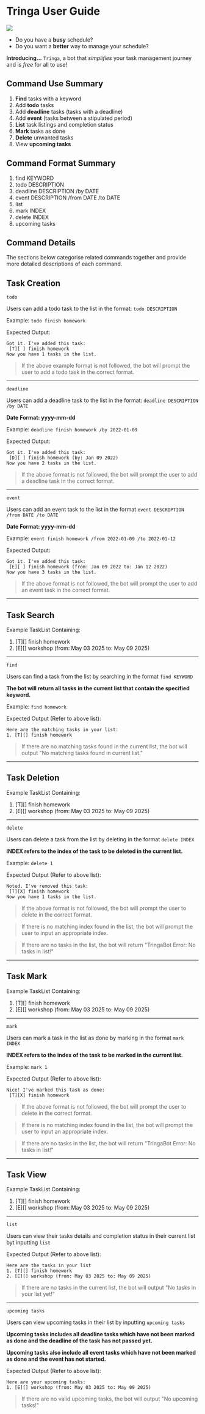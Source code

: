 # Tringa User Guide

![](Ui.png)


* Do you have a **busy** schedule?
* Do you want a **better** way to manage your schedule?

**Introducing...**  `Tringa`, a bot that _simplifies_ your task 
management journey and is _free_ for all to use!

## Command Use Summary
1. **Find** tasks with a keyword 
2. Add **todo** tasks 
3. Add **deadline** tasks (tasks with a deadline)
4. Add **event** (tasks between a stipulated period)
5. **List** task listings and completion status
6. **Mark** tasks as done
7. **Delete** unwanted tasks
8. View **upcoming tasks**

## Command Format Summary 
1. find KEYWORD
2. todo DESCRIPTION
3. deadline DESCRIPTION /by DATE
4. event DESCRIPTION /from DATE /to DATE
5. list
6. mark INDEX
7. delete INDEX
8. upcoming tasks

## Command Details
The sections below categorise related commands together and
provide more detailed descriptions of each command.

## Task Creation
`todo`

Users can add a todo task to the list in the format:
`todo DESCRIPTION`

Example: `todo finish homework`

Expected Output: 
```
Got it. I've added this task:
 [T][ ] finish homework
Now you have 1 tasks in the list.
```

>If the above example format is not followed, the bot will prompt the user 
to add a todo task in the correct format.

---
`deadline`

Users can add a deadline task to the list in the format: 
`deadline DESCRIPTION /by DATE`

**Date Format: yyyy-mm-dd**

Example: `deadline finish homework /by 2022-01-09`

Expected Output:
```
Got it. I've added this task:
 [D][ ] finish homework (by: Jan 09 2022)
Now you have 2 tasks in the list.
```

>If the above format is not followed, the bot will prompt the user 
to add a deadline task in the correct format.

---

`event`

Users can add an event task to the list in the format 
`event DESCRIPTION /from DATE /to DATE`

**Date Format: yyyy-mm-dd**

Example: `event finish homework /from 2022-01-09 /to 2022-01-12`

Expected Output:
```
Got it. I've added this task:
 [E][ ] finish homework (from: Jan 09 2022 to: Jan 12 2022)
Now you have 3 tasks in the list.
```

>If the above format is not followed, the bot will prompt the user 
to add an event task in the correct format.

---

## Task Search 
Example TaskList Containing:
1. [T][] finish homework
2. [E][] workshop (from: May 03 2025 to: May 09 2025)
---

`find`

Users can find a task from the list by searching in the format
`find KEYWORD`

**The bot will return all tasks in the current list that contain
the specified keyword.**

Example: `find homework`

Expected Output (Refer to above list):
```
Here are the matching tasks in your list:
1. [T][] finish homework
```

>If there are no matching tasks found in the current list, the bot 
will output "No matching tasks found in current list."

---

## Task Deletion
Example TaskList Containing:
1. [T][] finish homework
2. [E][] workshop (from: May 03 2025 to: May 09 2025)

---

`delete`

Users can delete a task from the list by deleting in the format
`delete INDEX` 

**INDEX refers to the index of the task to be
deleted in the current list.**

Example: `delete 1`

Expected Output (Refer to above list):
```
Noted. I've removed this task:
 [T][X] finish homework
Now you have 1 tasks in the list.
```

>If the above format is not followed, the bot will prompt the user 
to delete in the correct format.

>If there is no matching index found in the list, the bot will prompt
the user to input an appropriate index.

>If there are no tasks in the list, the bot will return
> "TringaBot Error: No tasks in list!"

---

## Task Mark 
Example TaskList Containing:
1. [T][] finish homework
2. [E][] workshop (from: May 03 2025 to: May 09 2025)

---
`mark`

Users can mark a task in the list as done by marking in the format
`mark INDEX` 

**INDEX refers to the index of the task to be 
marked in the current list.**

Example: `mark 1`

Expected Output (Refer to above list):
```
Nice! I've marked this task as done:
 [T][X] finish homework
```

>If the above format is not followed, the bot will prompt the user 
to delete in the correct format.

>If there is no matching index found in the list, the bot will prompt
the user to input an appropriate index.

>If there are no tasks in the list, the bot will return 
> "TringaBot Error: No tasks in list!"

---

## Task View
Example TaskList Containing: 
1. [T][] finish homework
2. [E][] workshop (from: May 03 2025 to: May 09 2025)

---
`list`

Users can view their tasks details and completion status in their current
list byt inputting `list`

Expected Output (Refer to above list):
```
Here are the tasks in your list
1. [T][] finish homework
2. [E][] workshop (from: May 03 2025 to: May 09 2025)
```

>If there are no tasks in the current list, the bot will output 
"No tasks in your list yet!"

---

`upcoming tasks`

Users can view upcoming tasks in their list by inputting
`upcoming tasks`

**Upcoming tasks includes all deadline tasks which have not been 
marked as done and the deadline of the task has not passed yet.**

**Upcoming tasks also include all event tasks which have not been
marked as done and the event has not started.**

Expected Output (Refer to above list):
```
Here are your upcoming tasks:
1. [E][] workshop (from: May 03 2025 to: May 09 2025)
```

>If there are no valid upcoming tasks, the bot will output 
"No upcoming tasks!"

